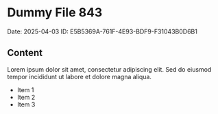 # Dummy File 843

Date: 2025-04-03
ID: E5B5369A-761F-4E93-BDF9-F31043B0D6B1

## Content

Lorem ipsum dolor sit amet, consectetur adipiscing elit.
Sed do eiusmod tempor incididunt ut labore et dolore magna aliqua.

* Item 1
* Item 2
* Item 3

